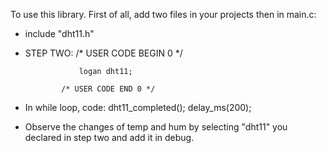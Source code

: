 To use this library. First of all, add two files in your projects then in main.c: 
- include "dht11.h"
- STEP TWO:
  		/* USER CODE BEGIN 0 */

                  logan dht11;

              /* USER CODE END 0 */


- In while loop, code:
dht11_completed();
delay_ms(200);

- Observe the changes of temp and hum by selecting "dht11" you declared in step two and add it in debug. 
